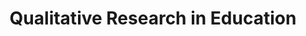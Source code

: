 ---
layout: leaf-node
title: "Qualitative Research in Education"
title-url: "http://www.hipatiapress.info/hpjournals/index.php/qre/index"
author: [ "" ]
groups: [ "research-principles-and-methodologies" ]
categories: [ "qualitative-research" ]
topics: [ "scholarly-readings" ]
summary: >
  Qualitative Research in Education is an online journal fourth-monthly published by Hipatia which shows the results of qualitative researches aimed to promote significantly the understanding and improvement of the educational processes. Qualitative Research in Education gathers the outcomes from the educational researches carried out in different fields, disciplines and qualitative methodological approaches. These investigations have as a final purpose to improve the educational processes or contexts. Consequently, the journal will publish disciplinary and multi-disciplinary pieces of work linked to education and more precisely to Pedagogy, Sociology, Anthropology, History, Philosophy, Linguistics, Geography, Mathematics, Physical Education, Music or Political Science.
cite: >
  
pub-date: 
added_date: 2017-04-29
resource-type: external-page
---